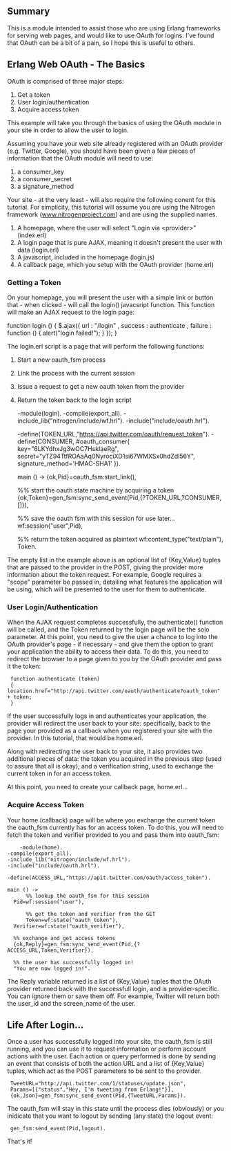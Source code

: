 ## Summary

This is a module intended to assist those who are using Erlang frameworks for serving web pages, and would like to use OAuth for logins. I've found that OAuth can be a bit of a pain, so I hope this is useful to others.


## Erlang Web OAuth - The Basics

OAuth is comprised of three major steps:

1. Get a token
2. User login/authentication
3. Acquire access token

This example will take you through the basics of using the OAuth module in your site in order to allow the user to login. 

Assuming you have your web site already registered with an OAuth provider (e.g. Twitter, Google), you should have been given a few pieces of information that the OAuth module will need to use:

1. a consumer_key
2. a consumer_secret
3. a signature_method

Your site - at the very least - will also require the following conent for this tutorial. For simplicity, this tutorial will assume you are using the Nitrogen framework (www.nitrogenproject.com) and are using the supplied names.

1. A homepage, where the user will select "Login via &lt;provider&gt;" (index.erl)
2. A login page that is pure AJAX, meaning it doesn't present the user with data (login.erl)
3. A javascript, included in the homepage (login.js)
4. A callback page, which you setup with the OAuth provider (home.erl)


### Getting a Token

On your homepage, you will present the user with a simple link or button that - when clicked - will call the login() javacsript function. This function will make an AJAX request to the login page:

   function login ()
   {
      $.ajax({ url     : "/login"
             , success : authenticate
             , failure : function () { alert("login failed!"); }
      });
   }

The login.erl script is a page that will perform the following functions:

1. Start a new oauth_fsm process
2. Link the process with the current session
3. Issue a request to get a new oauth token from the provider
4. Return the token back to the login script

   -module(login).
   -compile(export_all).
   -include_lib("nitrogen/include/wf.hrl").
   -include("include/oauth.hrl").

   -define(TOKEN_URL,"https://api.twitter.com/oauth/request_token").
   -define(CONSUMER,
        #oauth_consumer{
          key="6LKYdhxJg3wOC7HskIaeRg",
          secret="yTZ94TtfROAaAq0NyrociXD1si67WMXSx0hdZdl56Y",
          signature_method='HMAC-SHA1'
	}).

   main () ->
     {ok,Pid}=oauth_fsm:start_link(),

     %% start the oauth state machine by acquiring a token
     {ok,Token}=gen_fsm:sync_send_event(Pid,{?TOKEN_URL,?CONSUMER,[]}),

     %% save the oauth fsm with this session for use later...
     wf:session("user",Pid),

     %% return the token acquired as plaintext
     wf:content_type("text/plain"),
     Token.

The empty list in the example above is an optional list of {Key,Value} tuples that are passed to the provider in the POST, giving the provider more information about the token request. For example, Google requires a "scope" parameter be passed in, detailing what features the application will be using, which will be presented to the user for them to authenticate.


### User Login/Authentication

When the AJAX request completes successfully, the authenticate() function will be called, and the Token returned by the login page will be the solo parameter. At this point, you need to give the user a chance to log into the OAuth provider's page - if necessary - and give them the option to grant your application the ability to access their data. To do this, you need to redirect the browser to a page given to you by the OAuth provider and pass it the token:

     function authenticate (token)
     {
	location.href="http://api.twitter.com/oauth/authenticate?oauth_token" + token;
     }

If the user successfully logs in and authenticates your application, the provider will redirect the user back to your site: specifically, back to the page your provided as a callback when you registered your site with the provider. In this tutorial, that would be home.erl.

Along with redirecting the user back to your site, it also provides two additional pieces of data: the token you acquired in the previous step (used to assure that all is okay), and a verification string, used to exchange the current token in for an access token.

At this point, you need to create your callback page, home.erl...


### Acquire Access Token

Your home (callback) page will be where you exchange the current token the oauth_fsm currently has for an access token. To do this, you will need to fetch the token and verifier provided to you and pass them into oauth_fsm:

        -module(home).
	-compile(export_all).
	-include_lib("nitrogen/include/wf.hrl").
	-include("include/oauth.hrl").

	-define(ACCESS_URL,"https://apit.twitter.com/oauth/access_token").

	main () ->
          %% lookup the oauth_fsm for this session
	  Pid=wf:session("user"),

          %% get the token and verifier from the GET
          Token=wf:state("oauth_token"),
	  Verifier=wf:state("oauth_verifier"),

	  %% exchange and get access tokens
	  {ok,Reply}=gen_fsm:sync_send_event(Pid,{?ACCESS_URL,Token,Verifier}),

	  %% the user has successfully logged in!
 	  "You are now logged in!".

The Reply variable returned is a list of {Key,Value} tuples that the OAuth provider returned back with the successfull login, and is provider-specific. You can ignore them or save them off. For example, Twitter will return both the user_id and the screen_name of the user.


## Life After Login...

Once a user has successfully logged into your site, the oauth_fsm is still running, and you can use it to request information or perform account actions with the user. Each action or query performed is done by sending an event that consists of both the action URL and a list of {Key,Value} tuples, which act as the POST parameters to be sent to the provider.

     TweetURL="http://api.twitter.com/1/statuses/update.json",
     Params=[{"status","Hey, I'm tweeting from Erlang!"}],
     {ok,Json}=gen_fsm:sync_send_event(Pid,{TweetURL,Params}).

The oauth_fsm will stay in this state until the process dies (obviously) or you inidicate that you want to logout by sending (any state) the logout event:

     gen_fsm:send_event(Pid,logout).


That's it!